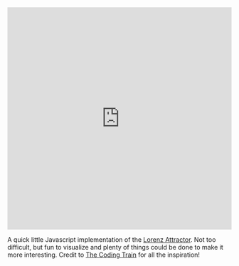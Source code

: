 <iframe
  title="Lorenz Attractor"
  src="https://lukeworks.tech/sketch/lorenz-attractor"
  frameborder="0"
  width="100%"
  height="500px"
  scrolling="no"
></iframe>

A quick little Javascript implementation of the [Lorenz Attractor][]. Not too
difficult, but fun to visualize and plenty of things could be done to make it
more interesting. Credit to [The Coding Train][] for all the inspiration!

[Lorenz Attractor]: http://mathworld.wolfram.com/LorenzAttractor.html
[The Coding Train]: https://www.youtube.com/channel/UCvjgXvBlbQiydffZU7m1_aw
